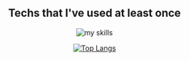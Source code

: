 <!-- 3. 好きな技術スタックに変更 -->
<!-- ライトモート：theme=light, ダークモート：theme=dark -->
<!-- アイコンの選択肢一覧：https://arc.net/l/quote/zizyykfh --> 
<div align="center">
  
## Techs that I've used at least once

<img alt="my skills" src="https://skillicons.dev/icons?theme=dark&perline=7&i=html,css,js,ts,java,python,arduino,c,php,ruby,swift,react,next,tensorflow,figma,postman,docker,aws,firebase"/>

[![Top Langs](https://github-readme-stats.vercel.app/api/top-langs/?username=tatsuya-16&layout=compact&theme=dark)](https://github.com/anuraghazra/github-readme-stats)
</div>

